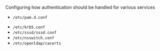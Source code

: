  Configuring how authentication should be handled for various services
+ ` /etc/pam.d.conf `
* ` /etc/krb5.conf `
* ` /etc/sssd/sssd.conf `
* ` /etc/nsswitch.conf `
* ` /etc/openldap/cacerts `
